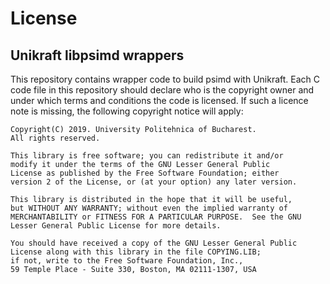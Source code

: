 License
=======

Unikraft libpsimd wrappers
-----------------------

This repository contains wrapper code to build psimd with Unikraft.
Each C code file in this repository should declare who is the
copyright owner and under which terms and conditions the code is
licensed. If such a licence note is missing, the following copyright
notice will apply:


	Copyright(C) 2019. University Politehnica of Bucharest. 
	All rights reserved.
	
	This library is free software; you can redistribute it and/or
	modify it under the terms of the GNU Lesser General Public
	License as published by the Free Software Foundation; either
	version 2 of the License, or (at your option) any later version.
	
	This library is distributed in the hope that it will be useful,
	but WITHOUT ANY WARRANTY; without even the implied warranty of
	MERCHANTABILITY or FITNESS FOR A PARTICULAR PURPOSE.  See the GNU
	Lesser General Public License for more details.
	
	You should have received a copy of the GNU Lesser General Public
	License along with this library in the file COPYING.LIB;
	if not, write to the Free Software Foundation, Inc.,
	59 Temple Place - Suite 330, Boston, MA 02111-1307, USA

